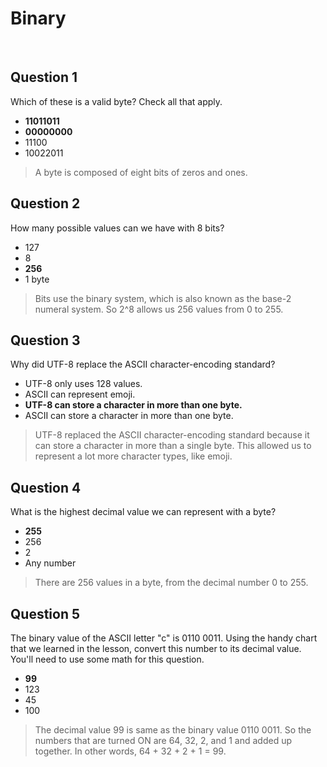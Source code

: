 # Binary

<br>

## Question 1

Which of these is a valid byte? Check all that apply.

* **11011011**
* **00000000**
* 11100
* 10022011

> A byte is composed of eight bits of zeros and ones.

## Question 2

How many possible values can we have with 8 bits?

* 127
* 8
* **256**
* 1 byte

> Bits use the binary system, which is also known as the base-2 numeral system. So 2^8 allows us 256 values from 0 to 255.

## Question 3

Why did UTF-8 replace the ASCII character-encoding standard?

* UTF-8 only uses 128 values.
* ASCII can represent emoji.
* **UTF-8 can store a character in more than one byte.**
* ASCII can store a character in more than one byte.

> UTF-8 replaced the ASCII character-encoding standard because it can store a character in more than a single byte. This allowed us to represent a lot more character types, like emoji.

## Question 4

What is the highest decimal value we can represent with a byte?

* **255**
* 256
* 2
* Any number

> There are 256 values in a byte, from the decimal number 0 to 255.

## Question 5

The binary value of the ASCII letter "c" is 0110 0011. Using the handy chart that we learned in the lesson, convert this number to its decimal value. You'll need to use some math for this question.

* **99**
* 123
* 45
* 100

> The decimal value 99 is same as the binary value 0110 0011. So the numbers that are turned ON are 64, 32, 2, and 1 and added up together. In other words, 64 + 32 + 2 + 1 = 99.